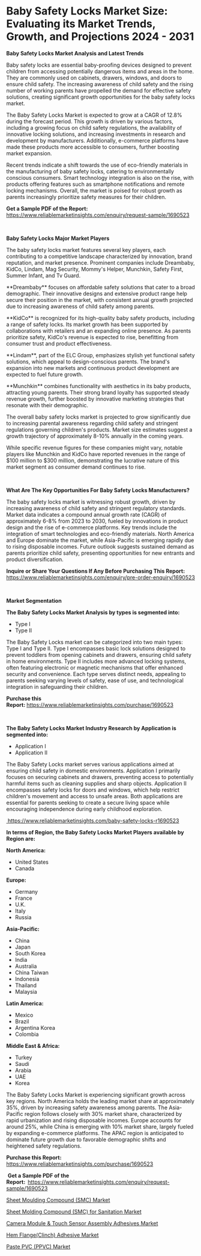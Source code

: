<p><h1>Baby Safety Locks Market Size: Evaluating its Market Trends, Growth, and Projections 2024 - 2031</h1></p><p><strong>Baby Safety Locks Market Analysis and Latest Trends</strong></p>
<p><p>Baby safety locks are essential baby-proofing devices designed to prevent children from accessing potentially dangerous items and areas in the home. They are commonly used on cabinets, drawers, windows, and doors to ensure child safety. The increasing awareness of child safety and the rising number of working parents have propelled the demand for effective safety solutions, creating significant growth opportunities for the baby safety locks market.</p><p>The Baby Safety Locks Market is expected to grow at a CAGR of 12.8% during the forecast period. This growth is driven by various factors, including a growing focus on child safety regulations, the availability of innovative locking solutions, and increasing investments in research and development by manufacturers. Additionally, e-commerce platforms have made these products more accessible to consumers, further boosting market expansion.</p><p>Recent trends indicate a shift towards the use of eco-friendly materials in the manufacturing of baby safety locks, catering to environmentally conscious consumers. Smart technology integration is also on the rise, with products offering features such as smartphone notifications and remote locking mechanisms. Overall, the market is poised for robust growth as parents increasingly prioritize safety measures for their children.</p></p>
<p><strong>Get a Sample PDF of the Report:&nbsp;</strong> <a href="https://www.reliablemarketinsights.com/enquiry/request-sample/1690523?utm_campaign=1619&utm_medium=2&utm_source=Github&utm_content=ia&utm_term=17102024&utm_id=baby-safety-locks">https://www.reliablemarketinsights.com/enquiry/request-sample/1690523</a></p>
<p>&nbsp;</p>
<p><strong>Baby Safety Locks Major Market Players</strong></p>
<p><p>The baby safety locks market features several key players, each contributing to a competitive landscape characterized by innovation, brand reputation, and market presence. Prominent companies include Dreambaby, KidCo, Lindam, Mag Security, Mommy's Helper, Munchkin, Safety First, Summer Infant, and Tv Guard.</p><p>**Dreambaby** focuses on affordable safety solutions that cater to a broad demographic. Their innovative designs and extensive product range help secure their position in the market, with consistent annual growth projected due to increasing awareness of child safety among parents.</p><p>**KidCo** is recognized for its high-quality baby safety products, including a range of safety locks. Its market growth has been supported by collaborations with retailers and an expanding online presence. As parents prioritize safety, KidCo's revenue is expected to rise, benefitting from consumer trust and product effectiveness.</p><p>**Lindam**, part of the ELC Group, emphasizes stylish yet functional safety solutions, which appeal to design-conscious parents. The brand's expansion into new markets and continuous product development are expected to fuel future growth.</p><p>**Munchkin** combines functionality with aesthetics in its baby products, attracting young parents. Their strong brand loyalty has supported steady revenue growth, further boosted by innovative marketing strategies that resonate with their demographic.</p><p>The overall baby safety locks market is projected to grow significantly due to increasing parental awareness regarding child safety and stringent regulations governing children's products. Market size estimates suggest a growth trajectory of approximately 8-10% annually in the coming years.</p><p>While specific revenue figures for these companies might vary, notable players like Munchkin and KidCo have reported revenues in the range of $100 million to $300 million, demonstrating the lucrative nature of this market segment as consumer demand continues to rise.</p></p>
<p>&nbsp;</p>
<p><strong>What Are The Key Opportunities For Baby Safety Locks Manufacturers?</strong></p>
<p><p>The baby safety locks market is witnessing robust growth, driven by increasing awareness of child safety and stringent regulatory standards. Market data indicates a compound annual growth rate (CAGR) of approximately 6-8% from 2023 to 2030, fueled by innovations in product design and the rise of e-commerce platforms. Key trends include the integration of smart technologies and eco-friendly materials. North America and Europe dominate the market, while Asia-Pacific is emerging rapidly due to rising disposable incomes. Future outlook suggests sustained demand as parents prioritize child safety, presenting opportunities for new entrants and product diversification.</p></p>
<p><strong>Inquire or Share Your Questions If Any Before Purchasing This Report:</strong> <a href="https://www.reliablemarketinsights.com/enquiry/pre-order-enquiry/1690523?utm_campaign=1619&utm_medium=2&utm_source=Github&utm_content=ia&utm_term=17102024&utm_id=baby-safety-locks">https://www.reliablemarketinsights.com/enquiry/pre-order-enquiry/1690523</a></p>
<p>&nbsp;</p>
<p><strong>Market Segmentation</strong></p>
<p><strong>The Baby Safety Locks Market Analysis by types is segmented into:</strong></p>
<p><ul><li>Type I</li><li>Type II</li></ul></p>
<p><p>The Baby Safety Locks market can be categorized into two main types: Type I and Type II. Type I encompasses basic lock solutions designed to prevent toddlers from opening cabinets and drawers, ensuring child safety in home environments. Type II includes more advanced locking systems, often featuring electronic or magnetic mechanisms that offer enhanced security and convenience. Each type serves distinct needs, appealing to parents seeking varying levels of safety, ease of use, and technological integration in safeguarding their children.</p></p>
<p><strong>Purchase this Report:&nbsp;</strong><a href="https://www.reliablemarketinsights.com/purchase/1690523?utm_campaign=1619&utm_medium=2&utm_source=Github&utm_content=ia&utm_term=17102024&utm_id=baby-safety-locks">https://www.reliablemarketinsights.com/purchase/1690523</a></p>
<p>&nbsp;</p>
<p><strong>The Baby Safety Locks Market Industry Research by Application is segmented into:</strong></p>
<p><ul><li>Application I</li><li>Application II</li></ul></p>
<p><p>The Baby Safety Locks market serves various applications aimed at ensuring child safety in domestic environments. Application I primarily focuses on securing cabinets and drawers, preventing access to potentially harmful items such as cleaning supplies and sharp objects. Application II encompasses safety locks for doors and windows, which help restrict children's movement and access to unsafe areas. Both applications are essential for parents seeking to create a secure living space while encouraging independence during early childhood exploration.</p></p>
<p><a href="https://www.reliablemarketinsights.com/baby-safety-locks-r1690523?utm_campaign=1619&utm_medium=2&utm_source=Github&utm_content=ia&utm_term=17102024&utm_id=baby-safety-locks">&nbsp;https://www.reliablemarketinsights.com/baby-safety-locks-r1690523</a></p>
<p><strong>In terms of Region, the Baby Safety Locks Market Players available by Region are:</strong></p>
<p>
    <p> <strong> North America: </strong>
        <ul>
            <li>United States</li>
            <li>Canada</li>
        </ul>
        </p> 
    <p> <strong> Europe: </strong>
        <ul>
            <li>Germany</li>
            <li>France</li>
            <li>U.K.</li>
            <li>Italy</li>
            <li>Russia</li>
        </ul>
        </p> 
    <p> <strong> Asia-Pacific: </strong>
        <ul>
            <li>China</li>
            <li>Japan</li>
            <li>South Korea</li>
            <li>India</li>
            <li>Australia</li>
            <li>China Taiwan</li>
            <li>Indonesia</li>
            <li>Thailand</li>
            <li>Malaysia</li>
        </ul>
        </p> 
    <p> <strong> Latin America: </strong>
        <ul>
            <li>Mexico</li>
            <li>Brazil</li>
            <li>Argentina Korea</li>
            <li>Colombia</li>
        </ul>
        </p> 
    <p> <strong> Middle East & Africa: </strong>
        <ul>
            <li>Turkey</li>
            <li>Saudi</li>
            <li>Arabia</li>
            <li>UAE</li>
            <li>Korea</li>
        </ul>
    </p>
    </p>
<p><p>The Baby Safety Locks Market is experiencing significant growth across key regions. North America holds the leading market share at approximately 35%, driven by increasing safety awareness among parents. The Asia-Pacific region follows closely with 30% market share, characterized by rapid urbanization and rising disposable incomes. Europe accounts for around 25%, while China is emerging with 10% market share, largely fueled by expanding e-commerce platforms. The APAC region is anticipated to dominate future growth due to favorable demographic shifts and heightened safety regulations.</p></p>
<p><strong>Purchase this Report: </strong><a href="https://www.reliablemarketinsights.com/purchase/1690523?utm_campaign=1619&utm_medium=2&utm_source=Github&utm_content=ia&utm_term=17102024&utm_id=baby-safety-locks">https://www.reliablemarketinsights.com/purchase/1690523</a></p>
<p>&nbsp;<strong>Get a Sample PDF of the Report:&nbsp;&nbsp;</strong><a href="https://www.reliablemarketinsights.com/enquiry/request-sample/1690523?utm_campaign=1619&utm_medium=2&utm_source=Github&utm_content=ia&utm_term=17102024&utm_id=baby-safety-locks">https://www.reliablemarketinsights.com/enquiry/request-sample/1690523</a></p>
<p><strong></strong></p>
<p><p><a href="https://www.linkedin.com/pulse/comprehensive-sheet-moulding-compound-smc-market-report-ymnif?utm_campaign=1619&utm_medium=2&utm_source=Github&utm_content=ia&utm_term=17102024&utm_id=baby-safety-locks">Sheet Moulding Compound (SMC) Market</a></p><p><a href="https://www.linkedin.com/pulse/future-sheet-molding-compound-smc-sanitation-market-global-biqyf?utm_campaign=1619&utm_medium=2&utm_source=Github&utm_content=ia&utm_term=17102024&utm_id=baby-safety-locks">Sheet Molding Compound (SMC) for Sanitation Market</a></p><p><a href="https://www.linkedin.com/pulse/global-camera-module-touch-sensor-assembly-adhesives-market-kjbaf?utm_campaign=1619&utm_medium=2&utm_source=Github&utm_content=ia&utm_term=17102024&utm_id=baby-safety-locks">Camera Module & Touch Sensor Assembly Adhesives Market</a></p><p><a href="https://www.linkedin.com/pulse/emerging-trends-hem-flangeclinch-adhesive-market-detailed-overview-k2iqf?utm_campaign=1619&utm_medium=2&utm_source=Github&utm_content=ia&utm_term=17102024&utm_id=baby-safety-locks">Hem Flange(Clinch) Adhesive Market</a></p><p><a href="https://www.linkedin.com/pulse/global-paste-pvc-ppvc-market-trends-innovations-forward-looking-lgkdf?utm_campaign=1619&utm_medium=2&utm_source=Github&utm_content=ia&utm_term=17102024&utm_id=baby-safety-locks">Paste PVC (PPVC) Market</a></p></p>